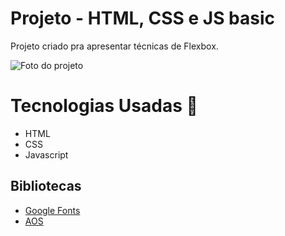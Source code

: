 # Projeto - HTML, CSS e JS basic
Projeto criado pra apresentar técnicas de Flexbox.

<img src="./.github/preview.jpg" alt="Foto do projeto">

# Tecnologias Usadas 🚀

 <ul>
    <li>HTML</li>
    <li>CSS</li>
    <li>Javascript</li>
 </ul>

 ## Bibliotecas

<ul>
   <li><a href="https://fonts.google.com/">Google Fonts</a></li>
    <li><a href="https://michalsnik.github.io/aos/">AOS</a></li>
 </ul>




